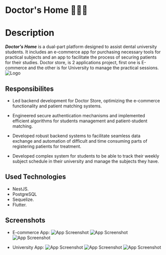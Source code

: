 # Doctor's Home 👨‍⚕️🦷

# Description

**_Doctor's Home_** is a dual-part platform designed to assist dental university students. It includes an e-commerce app for purchasing necessary tools for practical subjects and an app to facilitate the process of securing patients for their studies.
Doctor store, is 2 applications project, first one is E-commerce and the other is for University to manage the practical sessions.
![Logo](assets/Doctor's-store-Logo.png)

## Responsibilites

- Led backend development for Doctor Store, optimizing the e-commerce functionality and patient matching systems.

- Engineered secure authentication mechanisms and implemented efficient algorithms for students management and patient-student matching.

- Developed robust backend systems to facilitate seamless data exchange and automation of difficult and time consuming parts of registering patients for treatment.

- Developed complex system for students to be able to track their weekly subject schedule in their university and manage the subjects they have.

## Used Technologies

- NestJS.
- PostgreSQL
- Sequelize.
- Flutter.

## Screenshots

- E-commerce App:
  ![App Screenshot](assets/Homepage-ecommerce-screenshot.png)
  ![App Screenshot](assets/Product-details-screenshot.png)
  ![App Screenshot](assets/Order-confirmation-screenshot.png)

- University App:
  ![App Screenshot](assets/Patients-screenshot.png)
  ![App Screenshot](assets/Filtering-requests-screenshot.png)
  ![App Screenshot](assets/Patient-Card-screenshot.png)
